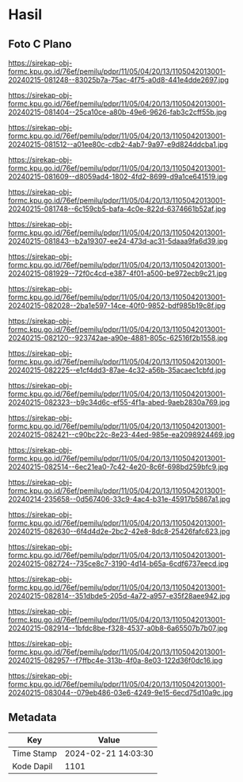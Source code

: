 # Hasil

## Foto C Plano

https://sirekap-obj-formc.kpu.go.id/76ef/pemilu/pdpr/11/05/04/20/13/1105042013001-20240215-081248--83025b7a-75ac-4f75-a0d8-441e4dde2697.jpg

https://sirekap-obj-formc.kpu.go.id/76ef/pemilu/pdpr/11/05/04/20/13/1105042013001-20240215-081404--25ca10ce-a80b-49e6-9626-fab3c2cff55b.jpg

https://sirekap-obj-formc.kpu.go.id/76ef/pemilu/pdpr/11/05/04/20/13/1105042013001-20240215-081512--a01ee80c-cdb2-4ab7-9a97-e9d824ddcba1.jpg

https://sirekap-obj-formc.kpu.go.id/76ef/pemilu/pdpr/11/05/04/20/13/1105042013001-20240215-081609--d8059ad4-1802-4fd2-8699-d9a1ce641519.jpg

https://sirekap-obj-formc.kpu.go.id/76ef/pemilu/pdpr/11/05/04/20/13/1105042013001-20240215-081748--6c159cb5-bafa-4c0e-822d-6374661b52af.jpg

https://sirekap-obj-formc.kpu.go.id/76ef/pemilu/pdpr/11/05/04/20/13/1105042013001-20240215-081843--b2a19307-ee24-473d-ac31-5daaa9fa6d39.jpg

https://sirekap-obj-formc.kpu.go.id/76ef/pemilu/pdpr/11/05/04/20/13/1105042013001-20240215-081929--72f0c4cd-e387-4f01-a500-be972ecb9c21.jpg

https://sirekap-obj-formc.kpu.go.id/76ef/pemilu/pdpr/11/05/04/20/13/1105042013001-20240215-082028--2ba1e597-14ce-40f0-9852-bdf985b19c8f.jpg

https://sirekap-obj-formc.kpu.go.id/76ef/pemilu/pdpr/11/05/04/20/13/1105042013001-20240215-082120--923742ae-a90e-4881-805c-62516f2b1558.jpg

https://sirekap-obj-formc.kpu.go.id/76ef/pemilu/pdpr/11/05/04/20/13/1105042013001-20240215-082225--e1cf4dd3-87ae-4c32-a56b-35acaec1cbfd.jpg

https://sirekap-obj-formc.kpu.go.id/76ef/pemilu/pdpr/11/05/04/20/13/1105042013001-20240215-082323--b9c34d6c-ef55-4f1a-abed-9aeb2830a769.jpg

https://sirekap-obj-formc.kpu.go.id/76ef/pemilu/pdpr/11/05/04/20/13/1105042013001-20240215-082421--c90bc22c-8e23-44ed-985e-ea2098924469.jpg

https://sirekap-obj-formc.kpu.go.id/76ef/pemilu/pdpr/11/05/04/20/13/1105042013001-20240215-082514--6ec21ea0-7c42-4e20-8c6f-698bd259bfc9.jpg

https://sirekap-obj-formc.kpu.go.id/76ef/pemilu/pdpr/11/05/04/20/13/1105042013001-20240214-235658--0d567406-33c9-4ac4-b31e-45917b5867a1.jpg

https://sirekap-obj-formc.kpu.go.id/76ef/pemilu/pdpr/11/05/04/20/13/1105042013001-20240215-082630--6f4d4d2e-2bc2-42e8-8dc8-25426fafc623.jpg

https://sirekap-obj-formc.kpu.go.id/76ef/pemilu/pdpr/11/05/04/20/13/1105042013001-20240215-082724--735ce8c7-3190-4d14-b65a-6cdf6737eecd.jpg

https://sirekap-obj-formc.kpu.go.id/76ef/pemilu/pdpr/11/05/04/20/13/1105042013001-20240215-082814--351dbde5-205d-4a72-a957-e35f28aee942.jpg

https://sirekap-obj-formc.kpu.go.id/76ef/pemilu/pdpr/11/05/04/20/13/1105042013001-20240215-082914--1bfdc8be-f328-4537-a0b8-6a65507b7b07.jpg

https://sirekap-obj-formc.kpu.go.id/76ef/pemilu/pdpr/11/05/04/20/13/1105042013001-20240215-082957--f7ffbc4e-313b-4f0a-8e03-122d36f0dc16.jpg

https://sirekap-obj-formc.kpu.go.id/76ef/pemilu/pdpr/11/05/04/20/13/1105042013001-20240215-083044--079eb486-03e6-4249-9e15-6ecd75d10a9c.jpg


## Metadata

| Key        | Value               |
| ---------- | ------------------- |
| Time Stamp | 2024-02-21 14:03:30 |
| Kode Dapil | 1101                |



